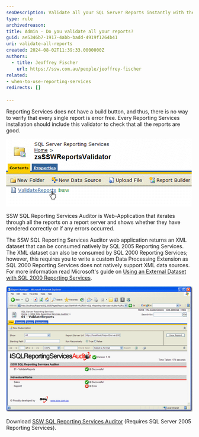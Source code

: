 ```yaml
---
seoDescription: Validate all your SQL Server Reports instantly with the SSW SQL Reporting Services Auditor and ensure every report renders correctly without any errors.
type: rule
archivedreason:
title: Admin - Do you validate all your reports?
guid: ae5346b7-1917-4abb-badd-4919f1264b41
uri: validate-all-reports
created: 2024-08-02T11:39:33.0000000Z
authors: 
  - title: Jeoffrey Fischer
    url: https://ssw.com.au/people/jeoffrey-fischer
related:
- when-to-use-reporting-services
redirects: []

---
```


Reporting Services does not have a build button, and thus, there is no way to verify that every single report is error free.
Every Reporting Services installation should include this validator to check that all the reports are good.

<!--endintro-->

![Figure: SSW SQL Reporting Services Auditor](ValidatorLink.gif)

SSW SQL Reporting Services Auditor is Web-Application that iterates through all the reports on a report server and shows whether they have rendered correctly or if any errors occurred.

The SSW SQL Reporting Services Auditor web application returns an XML dataset that can be consumed natively by SQL 2005 Reporting Services. The XML dataset can also be consumed by SQL 2000 Reporting Services; however, this requires you to write a custom Data Processing Extension as SQL 2000 Reporting Services does not natively support XML data sources.
For more information read Microsoft's guide on [Using an External Dataset with SQL 2000 Reporting Services](https://learn.microsoft.com/en-us/sql/reporting-services/extensions/data-processing/using-an-external-dataset-with-reporting-services).

![Figure: SSW SQL Reporting Services Auditor in Action!](ReportsValidator.gif)

Download [SSW SQL Reporting Services Auditor](https://www.ssw.com.au/archive/sql-reporting-services-auditor/user-guide.html) (Requires SQL Server 2005 Reporting Services).